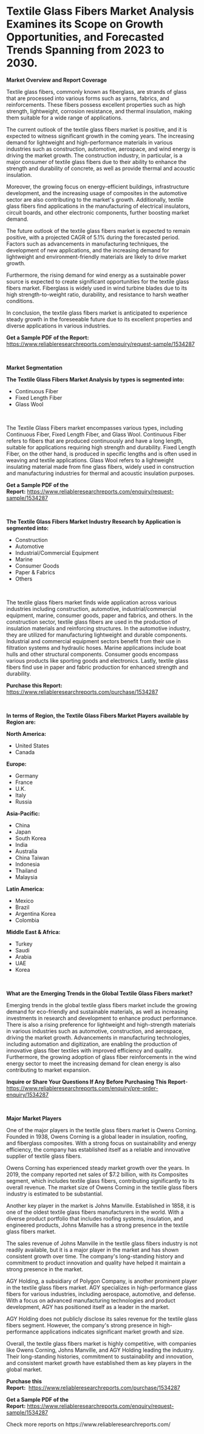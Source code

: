 <p><h1>Textile Glass Fibers Market Analysis Examines its Scope on Growth Opportunities, and Forecasted Trends Spanning from 2023 to 2030.</h1></p><p><strong>Market Overview and Report Coverage</strong></p>
<p><p>Textile glass fibers, commonly known as fiberglass, are strands of glass that are processed into various forms such as yarns, fabrics, and reinforcements. These fibers possess excellent properties such as high strength, lightweight, corrosion resistance, and thermal insulation, making them suitable for a wide range of applications.</p><p>The current outlook of the textile glass fibers market is positive, and it is expected to witness significant growth in the coming years. The increasing demand for lightweight and high-performance materials in various industries such as construction, automotive, aerospace, and wind energy is driving the market growth. The construction industry, in particular, is a major consumer of textile glass fibers due to their ability to enhance the strength and durability of concrete, as well as provide thermal and acoustic insulation.</p><p>Moreover, the growing focus on energy-efficient buildings, infrastructure development, and the increasing usage of composites in the automotive sector are also contributing to the market's growth. Additionally, textile glass fibers find applications in the manufacturing of electrical insulators, circuit boards, and other electronic components, further boosting market demand.</p><p>The future outlook of the textile glass fibers market is expected to remain positive, with a projected CAGR of 5.1% during the forecasted period. Factors such as advancements in manufacturing techniques, the development of new applications, and the increasing demand for lightweight and environment-friendly materials are likely to drive market growth.</p><p>Furthermore, the rising demand for wind energy as a sustainable power source is expected to create significant opportunities for the textile glass fibers market. Fiberglass is widely used in wind turbine blades due to its high strength-to-weight ratio, durability, and resistance to harsh weather conditions.</p><p>In conclusion, the textile glass fibers market is anticipated to experience steady growth in the foreseeable future due to its excellent properties and diverse applications in various industries.</p></p>
<p><strong>Get a Sample PDF of the Report:</strong> <a href="https://www.reliableresearchreports.com/enquiry/request-sample/1534287">https://www.reliableresearchreports.com/enquiry/request-sample/1534287</a></p>
<p>&nbsp;</p>
<p><strong>Market Segmentation</strong></p>
<p><strong>The Textile Glass Fibers Market Analysis by types is segmented into:</strong></p>
<p><ul><li>Continuous Fiber</li><li>Fixed Length Fiber</li><li>Glass Wool</li></ul></p>
<p>&nbsp;</p>
<p><p>The Textile Glass Fibers market encompasses various types, including Continuous Fiber, Fixed Length Fiber, and Glass Wool. Continuous Fiber refers to fibers that are produced continuously and have a long length, suitable for applications requiring high strength and durability. Fixed Length Fiber, on the other hand, is produced in specific lengths and is often used in weaving and textile applications. Glass Wool refers to a lightweight insulating material made from fine glass fibers, widely used in construction and manufacturing industries for thermal and acoustic insulation purposes.</p></p>
<p><strong>Get a Sample PDF of the Report:</strong>&nbsp;<a href="https://www.reliableresearchreports.com/enquiry/request-sample/1534287">https://www.reliableresearchreports.com/enquiry/request-sample/1534287</a></p>
<p>&nbsp;</p>
<p><strong>The Textile Glass Fibers Market Industry Research by Application is segmented into:</strong></p>
<p><ul><li>Construction</li><li>Automotive</li><li>Industrial/Commercial Equipment</li><li>Marine</li><li>Consumer Goods</li><li>Paper & Fabrics</li><li>Others</li></ul></p>
<p>&nbsp;</p>
<p><p>The textile glass fibers market finds wide application across various industries including construction, automotive, industrial/commercial equipment, marine, consumer goods, paper and fabrics, and others. In the construction sector, textile glass fibers are used in the production of insulation materials and reinforcing structures. In the automotive industry, they are utilized for manufacturing lightweight and durable components. Industrial and commercial equipment sectors benefit from their use in filtration systems and hydraulic hoses. Marine applications include boat hulls and other structural components. Consumer goods encompass various products like sporting goods and electronics. Lastly, textile glass fibers find use in paper and fabric production for enhanced strength and durability.</p></p>
<p><strong>Purchase this Report:</strong>&nbsp; <a href="https://www.reliableresearchreports.com/purchase/1534287">https://www.reliableresearchreports.com/purchase/1534287</a></p>
<p>&nbsp;</p>
<p><strong>In terms of Region, the Textile Glass Fibers Market Players available by Region are:</strong></p>
<p>
    <p> <strong> North America: </strong>
        <ul>
            <li>United States</li>
            <li>Canada</li>
        </ul>
        </p> 
    <p> <strong> Europe: </strong>
        <ul>
            <li>Germany</li>
            <li>France</li>
            <li>U.K.</li>
            <li>Italy</li>
            <li>Russia</li>
        </ul>
        </p> 
    <p> <strong> Asia-Pacific: </strong>
        <ul>
            <li>China</li>
            <li>Japan</li>
            <li>South Korea</li>
            <li>India</li>
            <li>Australia</li>
            <li>China Taiwan</li>
            <li>Indonesia</li>
            <li>Thailand</li>
            <li>Malaysia</li>
        </ul>
        </p> 
    <p> <strong> Latin America: </strong>
        <ul>
            <li>Mexico</li>
            <li>Brazil</li>
            <li>Argentina Korea</li>
            <li>Colombia</li>
        </ul>
        </p> 
    <p> <strong> Middle East & Africa: </strong>
        <ul>
            <li>Turkey</li>
            <li>Saudi</li>
            <li>Arabia</li>
            <li>UAE</li>
            <li>Korea</li>
        </ul>
    </p>
    </p>
<p>&nbsp;</p>
<p><strong>What are the Emerging Trends in the Global Textile Glass Fibers market?</strong></p>
<p><p>Emerging trends in the global textile glass fibers market include the growing demand for eco-friendly and sustainable materials, as well as increasing investments in research and development to enhance product performance. There is also a rising preference for lightweight and high-strength materials in various industries such as automotive, construction, and aerospace, driving the market growth. Advancements in manufacturing technologies, including automation and digitization, are enabling the production of innovative glass fiber textiles with improved efficiency and quality. Furthermore, the growing adoption of glass fiber reinforcements in the wind energy sector to meet the increasing demand for clean energy is also contributing to market expansion.</p></p>
<p><strong>Inquire or Share Your Questions If Any Before Purchasing This Report</strong>- <a href="https://www.reliableresearchreports.com/enquiry/pre-order-enquiry/1534287">https://www.reliableresearchreports.com/enquiry/pre-order-enquiry/1534287</a></p>
<p>&nbsp;</p>
<p><strong>Major Market Players</strong></p>
<p><p>One of the major players in the textile glass fibers market is Owens Corning. Founded in 1938, Owens Corning is a global leader in insulation, roofing, and fiberglass composites. With a strong focus on sustainability and energy efficiency, the company has established itself as a reliable and innovative supplier of textile glass fibers.</p><p>Owens Corning has experienced steady market growth over the years. In 2019, the company reported net sales of $7.2 billion, with its Composites segment, which includes textile glass fibers, contributing significantly to its overall revenue. The market size of Owens Corning in the textile glass fibers industry is estimated to be substantial.</p><p>Another key player in the market is Johns Manville. Established in 1858, it is one of the oldest textile glass fibers manufacturers in the world. With a diverse product portfolio that includes roofing systems, insulation, and engineered products, Johns Manville has a strong presence in the textile glass fibers market.</p><p>The sales revenue of Johns Manville in the textile glass fibers industry is not readily available, but it is a major player in the market and has shown consistent growth over time. The company's long-standing history and commitment to product innovation and quality have helped it maintain a strong presence in the market.</p><p>AGY Holding, a subsidiary of Polygon Company, is another prominent player in the textile glass fibers market. AGY specializes in high-performance glass fibers for various industries, including aerospace, automotive, and defense. With a focus on advanced manufacturing technologies and product development, AGY has positioned itself as a leader in the market.</p><p>AGY Holding does not publicly disclose its sales revenue for the textile glass fibers segment. However, the company's strong presence in high-performance applications indicates significant market growth and size.</p><p>Overall, the textile glass fibers market is highly competitive, with companies like Owens Corning, Johns Manville, and AGY Holding leading the industry. Their long-standing histories, commitment to sustainability and innovation, and consistent market growth have established them as key players in the global market.</p></p>
<p><strong>Purchase this Report:</strong>&nbsp;&nbsp;<a href="https://www.reliableresearchreports.com/purchase/1534287">https://www.reliableresearchreports.com/purchase/1534287</a></p>
<p></p>
<p><strong>Get a Sample PDF of the Report:</strong>&nbsp;<a href="https://www.reliableresearchreports.com/enquiry/request-sample/1534287">https://www.reliableresearchreports.com/enquiry/request-sample/1534287</a></p>
<p>Check more reports on https://www.reliableresearchreports.com/</p>